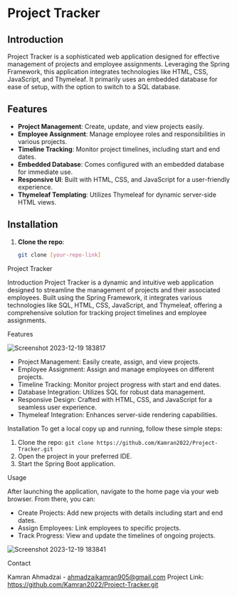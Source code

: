 # Project Tracker

## Introduction
Project Tracker is a sophisticated web application designed for effective management of projects and employee assignments. Leveraging the Spring Framework, this application integrates technologies like HTML, CSS, JavaScript, and Thymeleaf. It primarily uses an embedded database for ease of setup, with the option to switch to a SQL database.

## Features
- **Project Management**: Create, update, and view projects easily.
- **Employee Assignment**: Manage employee roles and responsibilities in various projects.
- **Timeline Tracking**: Monitor project timelines, including start and end dates.
- **Embedded Database**: Comes configured with an embedded database for immediate use.
- **Responsive UI**: Built with HTML, CSS, and JavaScript for a user-friendly experience.
- **Thymeleaf Templating**: Utilizes Thymeleaf for dynamic server-side HTML views.

## Installation
1. **Clone the repo**:
   ```sh
   git clone [your-repo-link]


Project Tracker

Introduction
Project Tracker is a dynamic and intuitive web application designed to streamline the management of projects and their associated employees. Built using the Spring Framework, it integrates various technologies like SQL, HTML, CSS, JavaScript, and Thymeleaf, offering a comprehensive solution for tracking project timelines and employee assignments.

Features


![Screenshot 2023-12-19 183817](https://github.com/Kamran2022/Project-Tracker/assets/97768463/9d58322d-c709-4bea-a6df-1fe892244920)


- Project Management: Easily create, assign, and view projects.
- Employee Assignment: Assign and manage employees on different projects.
- Timeline Tracking: Monitor project progress with start and end dates.
- Database Integration: Utilizes SQL for robust data management.
- Responsive Design: Crafted with HTML, CSS, and JavaScript for a seamless user experience.
- Thymeleaf Integration: Enhances server-side rendering capabilities.

Installation
To get a local copy up and running, follow these simple steps:

1. Clone the repo: `git clone https://github.com/Kamran2022/Project-Tracker.git`
2. Open the project in your preferred IDE.
3. Start the Spring Boot application.


Usage

After launching the application, navigate to the home page via your web browser. From there, you can:

- Create Projects: Add new projects with details including start and end dates.
- Assign Employees: Link employees to specific projects.
- Track Progress: View and update the timelines of ongoing projects.

![Screenshot 2023-12-19 183841](https://github.com/Kamran2022/Project-Tracker/assets/97768463/75106023-8701-4a26-811a-bd7b0378541a)

Contact

Kamran Ahmadzai - ahmadzaikamran905@gmail.com
Project Link: https://github.com/Kamran2022/Project-Tracker.git
